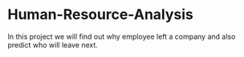 # Human-Resource-Analysis
In this project we will find out why employee left a company and also predict who will leave next.
